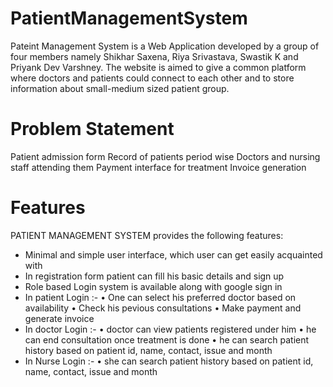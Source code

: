 # PatientManagementSystem

Pateint Management System is a Web Application developed by a group of four members namely Shikhar Saxena, Riya Srivastava, Swastik K and Priyank Dev Varshney.
The website is aimed to give a common platform where doctors and patients could connect to each other and to store information about small-medium sized patient group.  

# Problem Statement

  Patient admission form
  Record of patients period wise
  Doctors and nursing staff attending them
  Payment interface for treatment
  Invoice generation
  

# Features
 
 PATIENT MANAGEMENT SYSTEM  provides the following features:
 
 - Minimal and simple user interface, which user can get easily acquainted with
 - In registration form patient can fill his basic details and sign up
 - Role based Login system is available along with google sign in
 - In patient Login :-
      • One can select his preferred doctor based on availability
      • Check his pevious consultations
      • Make payment and generate invoice
 - In doctor Login :-
      • doctor can view patients registered under him
      • he can end consultation once treatment is done
      • he can search patient history based on patient id, name, contact, issue and month
 - In Nurse Login :-
     • she can search patient history based on patient id, name, contact, issue and month
     
